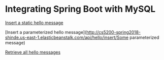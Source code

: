 # Integrating Spring Boot with MySQL

[Insert a static hello message](http://cs5200-spring2018-shinde.us-east-1.elasticbeanstalk.com/api/hello/insert)

[Insert a parameterized hello message](http://cs5200-spring2018-shinde.us-east-1.elasticbeanstalk.com/api/hello/insert/Some parameterized message)

[Retrieve all hello messages](http://cs5200-spring2018-shinde.us-east-1.elasticbeanstalk.com/api/hello/select/all)